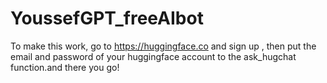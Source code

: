 # YoussefGPT_freeAIbot
To make this work, go to https://huggingface.co and sign up , then put the email and password of your huggingface account to the ask_hugchat function.and there you go!
